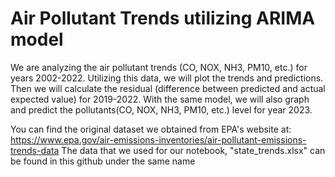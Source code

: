 # Air Pollutant Trends utilizing ARIMA model 
We are analyzing the air pollutant trends (CO, NOX, NH3, PM10, etc.) for years 2002-2022.
Utilizing this data, we will plot the trends and predictions.
Then we will calculate the residual (difference between predicted and actual expected value) for 2019-2022.
With the same model, we will also graph and predict the pollutants(CO, NOX, NH3, PM10, etc.) level for year 2023.

You can find the original dataset we obtained from EPA's website at: https://www.epa.gov/air-emissions-inventories/air-pollutant-emissions-trends-data
The data that we used for our notebook, "state_trends.xlsx" can be found in this github under the same name
